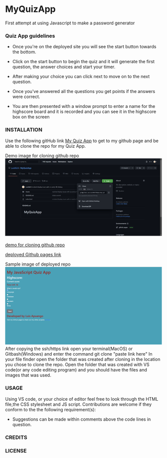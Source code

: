 # MyQuizApp

First attempt at using Javascript to make a password generator
  
  ### Quiz App guidelines
  
  *  Once you're on the deployed site you will see the start button towards the bottom.

  * Click on the start button to begin the quiz and it will generate the first question, the answer choices and start your timer.

  * After making your choice you can click next to move on to the next question.

  * Once you've answered all the questions you get points if the answers were correct. 

  * You are then presented with a window prompt to enter a name for the highscore board and it is recorded and you can see it in the highscore box on the screen

  
### INSTALLATION

Use the following gitHub link [My Quiz App](https://github.com/Luis0624/MyQuizApp.git) to get to my github page and be able to clone the repo for my Quiz App.

Demo image for cloning github repo
![GitHub cloning ](Assets/images/QuizAppCloning.png)

[demo for cloning github repo](https://github.com/Luis0624/MyQuizApp.git)

[deployed Github pages link](https://luis0624.github.io/MyQuizApp/)

Sample image of deployed repo
![Working Demo Picture ](Assets/images/QuizAppDemo.png)
After copying the ssh/https link open your terminal(MacOS) or Gitbash(Windows) and enter the command git clone "paste link here"
In your file finder open the folder that was created after cloning in the location you chose to clone the repo. Open the folder that was created with VS code(or any code editing program) and you should have the files and images that was used. 

### USAGE

Using VS code, or your choice of editor feel free to look through the HTML file,the CSS stylesheet and JS script. Contributions are welcome if they conform to the the following requirement(s):

* Suggestions can be made within comments above the code lines in question.



### CREDITS


### LICENSE
  
